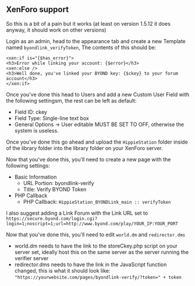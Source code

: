 ## XenForo support

So this is a bit of a pain but it works (at least on version 1.5.12 it does anyway, it should work on other versions)

Login as an admin, head to the appearance tab and create a new Template named `byondlink_verifyToken`, The contents of this should be:
```
<xen:if is="{$has_error}">
<h3>Error while linking your account: {$error}</h3>
<xen:else />
<h3>Well done, you've linked your BYOND key: {$ckey} to your forum account</h3>
</xen:if>
```

Once you've done this head to Users and add a new Custom User Field with the following settingsm, the rest can be left as default:
- Field ID: ckey
- Field Type: Single-line text box
- General Options -> User editable MUST BE SET TO OFF, otherwise the system is useless.


Once you've done this go ahead and upload the `HippieStation` folder inside of the library folder into the library folder on your XenForo server.

Now that you've done this, you'll need to create a new page with the following settings:

- Basic Information
    - URL Portion: byondlink-verify
    - Title: Verify BYOND Token
- PHP Callback
    - PHP Callback: `HippieStation_BYONDLink_main :: verifyToken`

I also suggest adding a Link Forum with the Link URL set to `https://secure.byond.com/login.cgi?login=1;noscript=1;url=http://www.byond.com/play/YOUR_IP:YOUR_PORT`

Now that you've done this, you'll need to edit `world.dm` and `redirector.dms`

- world.dm needs to have the link to the storeCkey.php script on your server set, ideally host this on the same server as the server running the verifier server
- redirector.dms needs to have the link in the JavaScript function changed, this is what it should look like: `"https://yourwebsite.com/pages/byondlink-verify/?token=" + token`
